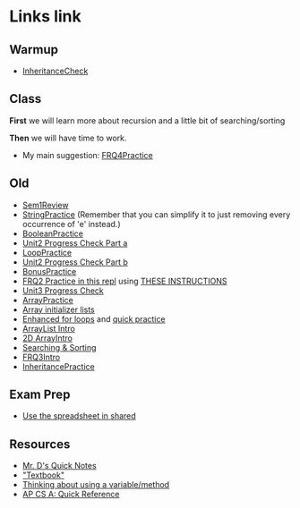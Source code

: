 # Links link

## Warmup
* [InheritanceCheck](https://apclassroom.collegeboard.org/8/assessments/assignments/46377898/)

## Class
**First** we will learn more about recursion and a little bit of searching/sorting


**Then** we will have time to work.
* My main suggestion: [FRQ4Practice](https://runestone.academy/runestone/assignments/doAssignment?assignment_id=103952)


## Old
* [Sem1Review](https://apclassroom.collegeboard.org/8/assessments/assignments/44393160/)
* [StringPractice](https://replit.com/team/APCSA-Block5-2122/StringPractice) (Remember that you can simplify it to just removing every occurrence of 'e' instead.)
* [BooleanPractice](https://replit.com/team/APCSA-Block5-2122/BooleanPractice)
* [Unit2 Progress Check Part a](https://apclassroom.collegeboard.org/8/assessments/assignments/36223091)
* [LoopPractice](https://replit.com/team/APCSA-Block5-2122/LoopPractice)
* [Unit2 Progress Check Part b](https://apclassroom.collegeboard.org/8/assessments/assignments/36223090/)
* [BonusPractice](https://apclassroom.collegeboard.org/8/assessments/assignments/44830207/)
* [FRQ2 Practice in this repl](https://replit.com/team/APCSA-Block5-2122/FRQ2-Practice) using [THESE INSTRUCTIONS](files/frq2.pdf)
* [Unit3 Progress Check](https://apclassroom.collegeboard.org/8/assessments/assignments/36223092/)
* [ArrayPractice](https://replit.com/team/APCSA-Block5-2122/ArrayPractice)
* [Array initializer lists](https://codehs.com/lms/assignment/60430564)
* [Enhanced for loops](https://codehs.com/lms/assignment/60430585) and [quick practice](https://codehs.com/lms/assignment/60430591)
* [ArrayList Intro](https://runestone.academy/assignments/doAssignment?assignment_id=103093)
* [2D ArrayIntro](https://runestone.academy/runestone/assignments/doAssignment?assignment_id=103412)
* [Searching & Sorting](https://runestone.academy/assignments/doAssignment?assignment_id=103350)
* [FRQ3Intro](https://runestone.academy/runestone/assignments/doAssignment?assignment_id=103430)
* [InheritancePractice](https://runestone.academy/runestone/assignments/doAssignment?assignment_id=103800)


## Exam Prep
* [Use the spreadsheet in shared](https://drive.google.com/drive/folders/1Mjjk9aMo4twE6UWEnXV9YLTr4X2uZvMW?usp=sharing)
## Resources
* [Mr. D's Quick Notes](https://replit.com/@APCSA-Block5-2122/Coursework01MrDsQuickNotes)
* ["Textbook"](https://runestone.academy/ns/books/published/VAPCSA22/index.html)
* [Thinking about using a variable/method](https://gist.github.com/mrDonoghue/a8624071c0c342dfcb394d7df59f2bef)
* [AP CS A: Quick Reference](https://apstudents.collegeboard.org/ap/pdf/ap-computer-science-a-java-quick-reference_0.pdf)

